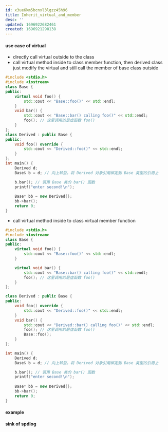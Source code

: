 ```yaml
---
id: x3ue6km5bcnxl3lgzz45h96
title: Inherit_virtual_and_member
desc: ''
updated: 1696922682461
created: 1696921298138
---
```


#### use case of virtual
- directly call virtual outside to the class
- call virtual method inside to class member function, then derived class just modify the virtual and still call the member of base class outside
```c++
#include <stdio.h>
#include <iostream>
class Base {
public:
    virtual void foo() {
        std::cout << "Base::foo()" << std::endl;
    }
    void bar() {
        std::cout << "Base::bar() calling foo()" << std::endl;
        foo(); // 这里调用的是虚函数 foo()
    }
};
class Derived : public Base {
public:
    void foo() override {
        std::cout << "Derived::foo()" << std::endl;
    }
};
int main() {
    Derived d;
    Base& b = d; // 向上转型，将 Derived 对象引用绑定到 Base 类型的引用上

    b.bar(); // 调用 Base 类的 bar() 函数
    printf("enter second!\n");
    
    Base* bb = new Derived{};
    bb->bar();
    return 0;
}
```
- call virtual method inside to class virtual member function
```c++
#include <stdio.h>
#include <iostream>
class Base {
public:
    virtual void foo() {
        std::cout << "Base::foo()" << std::endl;
    }

    virtual void bar() {
        std::cout << "Base::bar() calling foo()" << std::endl;
        foo(); // 这里调用的是虚函数 foo()
    }
};

class Derived : public Base {
public:
    void foo() override {
        std::cout << "Derived::foo()" << std::endl;
    }
    void bar() {
        std::cout << "Derived::bar() calling foo()" << std::endl;
        foo(); // 这里调用的是虚函数 foo()
        Base::foo();
    }
};

int main() {
    Derived d;
    Base& b = d; // 向上转型，将 Derived 对象引用绑定到 Base 类型的引用上

    b.bar(); // 调用 Base 类的 bar() 函数
    printf("enter second!\n");
    
    Base* bb = new Derived{};
    bb->bar();
    return 0;
}
```


#### example
**sink of spdlog**